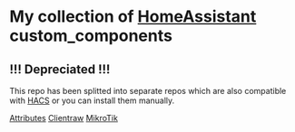 # My collection of [HomeAssistant](https://home-assistant.io/) custom_components

## !!! Depreciated !!!
This repo has been splitted into separate repos which are also compatible with [HACS](https://github.com/custom-components/hacs) or you can install them manually.

[Attributes](https://github.com/pilotak/homeassistant-attributes)
[Clientraw](https://github.com/pilotak/homeassistant-clientraw)
[MikroTik](https://github.com/pilotak/homeassistant-mikrotik)
